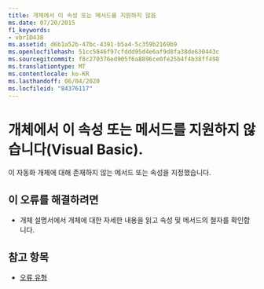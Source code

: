 ```yaml
---
title: 개체에서 이 속성 또는 메서드를 지원하지 않음
ms.date: 07/20/2015
f1_keywords:
- vbrID438
ms.assetid: d6b1a52b-47bc-4391-b5a4-5c359b2169b9
ms.openlocfilehash: 51cc5846f97cfddd95d4e6af9d8fa38de630443c
ms.sourcegitcommit: f8c270376ed905f6a8896ce0fe25b4f4b38ff498
ms.translationtype: MT
ms.contentlocale: ko-KR
ms.lasthandoff: 06/04/2020
ms.locfileid: "84376117"
---
```

# <a name="object-doesnt-support-this-property-or-method-visual-basic"></a>개체에서 이 속성 또는 메서드를 지원하지 않습니다(Visual Basic).
이 자동화 개체에 대해 존재하지 않는 메서드 또는 속성을 지정했습니다.  
  
## <a name="to-correct-this-error"></a>이 오류를 해결하려면  
  
- 개체 설명서에서 개체에 대한 자세한 내용을 읽고 속성 및 메서드의 철자를 확인합니다.  
  
## <a name="see-also"></a>참고 항목

- [오류 유형](../programming-guide/language-features/error-types.md)
